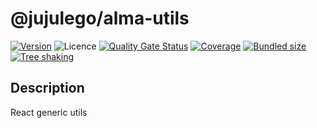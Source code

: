 # @jujulego/alma-utils
[![Version](https://img.shields.io/npm/v/@jujulego/alma-utils)](https://www.npmjs.com/package/@jujulego/alma-utils)
![Licence](https://img.shields.io/github/license/jujulego/alma)
[![Quality Gate Status](https://sonarcloud.io/api/project_badges/measure?project=jujulego_alma-utils&metric=alert_status)](https://sonarcloud.io/dashboard?id=jujulego_alma-utils)
[![Coverage](https://sonarcloud.io/api/project_badges/measure?project=jujulego_alma-utils&metric=coverage)](https://sonarcloud.io/dashboard?id=jujulego_alma-utils)
[![Bundled size](https://badgen.net/bundlephobia/minzip/@jujulego/alma-utils@latest)](https://bundlephobia.com/package/@jujulego/alma-utils@latest)
[![Tree shaking](https://badgen.net/bundlephobia/tree-shaking/@jujulego/alma-utils@latest)](https://bundlephobia.com/package/@jujulego/alma-utils@latest)

## Description
React generic utils
